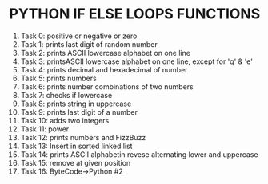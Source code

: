 <h1>PYTHON IF ELSE LOOPS FUNCTIONS</h1>
<ol>
<li>Task 0: positive or negative or zero</li>
<li>Task 1: prints last digit of random number</li>
<li>Task 2: prints ASCII lowercase alphabet on one line</li>
<li>Task 3: printsASCII lowercase alphabet on one line, except for 'q' & 'e'</li>
<li>Task 4: prints decimal and hexadecimal of number</li>
<li>Task 5: prints numbers</li>
<li>Task 6: prints number combinations of two numbers</li>
<li>Task 7: checks if lowercase</li>
<li>Task 8: prints string in uppercase</li>
<li>Task 9: prints last digit of a number</li>
<li>Task 10: adds two integers</li>
<li>Task 11: power</li>
<li>Task 12: prints numbers and FizzBuzz</li>
<li>Task 13: Insert in sorted linked list</li>
<li>Task 14: prints ASCII alphabetin revese alternating lower and uppercase</li>
<li>Task 15: remove at given position</li>
<li>Task 16: ByteCode->Python #2</li>
</ol>
